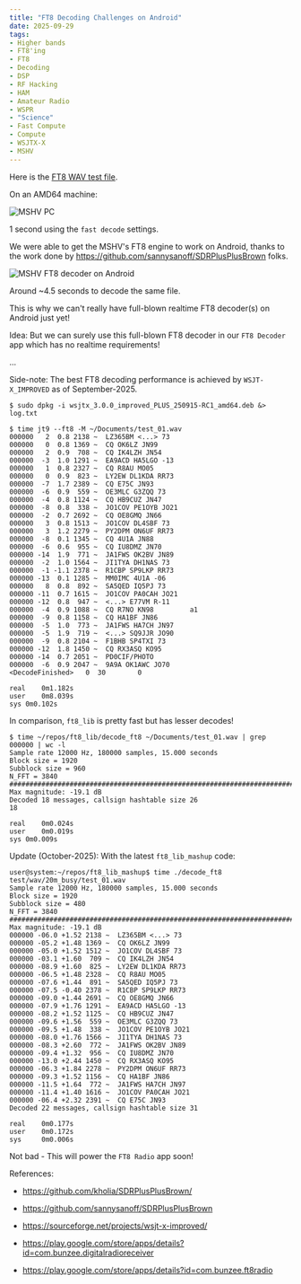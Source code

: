 ```yaml
---
title: "FT8 Decoding Challenges on Android"
date: 2025-09-29
tags:
- Higher bands
- FT8'ing
- FT8
- Decoding
- DSP
- RF Hacking
- HAM
- Amateur Radio
- WSPR
- "Science"
- Fast Compute
- Compute
- WSJTX-X
- MSHV
---
```


Here is the [FT8 WAV test file](https://github.com/kgoba/ft8_lib/blob/master/test/wav/20m_busy/test_01.wav).

On an AMD64 machine:

![MSHV PC](/images/MSHV-PC-1.png)

1 second using the `fast decode` settings.

We were able to get the MSHV's FT8 engine to work on Android, thanks to the work done by https://github.com/sannysanoff/SDRPlusPlusBrown folks.

![MSHV FT8 decoder on Android](/images/MSHV-Engine-Android-1.jpg)

Around ~4.5 seconds to decode the same file.

This is why we can't really have full-blown realtime FT8 decoder(s) on Android just yet!

Idea: But we can surely use this full-blown FT8 decoder in our `FT8 Decoder` app which has no realtime requirements!

...

Side-note: The best FT8 decoding performance is achieved by `WSJT-X_IMPROVED` as of September-2025.

```
$ sudo dpkg -i wsjtx_3.0.0_improved_PLUS_250915-RC1_amd64.deb &> log.txt

$ time jt9 --ft8 -M ~/Documents/test_01.wav
000000   2  0.8 2138 ~  LZ365BM <...> 73
000000   0  0.8 1369 ~  CQ OK6LZ JN99
000000   2  0.9  708 ~  CQ IK4LZH JN54
000000  -3  1.0 1291 ~  EA9ACD HA5LGO -13
000000   1  0.8 2327 ~  CQ R8AU MO05
000000   0  0.9  823 ~  LY2EW DL1KDA RR73
000000  -7  1.7 2389 ~  CQ E75C JN93
000000  -6  0.9  559 ~  OE3MLC G3ZQQ 73
000000  -4  0.8 1124 ~  CQ HB9CUZ JN47
000000  -8  0.8  338 ~  JO1COV PE1OYB JO21
000000  -2  0.7 2692 ~  CQ OE8GMQ JN66
000000   3  0.8 1513 ~  JO1COV DL4SBF 73
000000   3  1.2 2279 ~  PY2DPM ON6UF RR73
000000  -8  0.1 1345 ~  CQ 4U1A JN88
000000  -6  0.6  955 ~  CQ IU8DMZ JN70
000000 -14  1.9  771 ~  JA1FWS OK2BV JN89
000000  -2  1.0 1564 ~  JI1TYA DH1NAS 73
000000  -1 -1.1 2378 ~  R1CBP SP9LKP RR73
000000 -13  0.1 1285 ~  MM0IMC 4U1A -06
000000   8  0.8  892 ~  SA5QED IQ5PJ 73
000000 -11  0.7 1615 ~  JO1COV PA0CAH JO21
000000 -12  0.8  947 ~  <...> E77VM R-11
000000  -4  0.9 1088 ~  CQ R7NO KN98         a1
000000  -9  0.8 1158 ~  CQ HA1BF JN86
000000  -5  1.0  773 ~  JA1FWS HA7CH JN97
000000  -5  1.9  719 ~  <...> SQ9JJR JO90
000000  -9  0.8 2104 ~  F1BHB SP4TXI 73
000000 -12  1.8 1450 ~  CQ RX3ASQ KO95
000000 -14  0.7 2051 ~  PD0CIF/PHOTO
000000  -6  0.9 2047 ~  9A9A OK1AWC JO70
<DecodeFinished>   0  30        0

real	0m1.182s
user	0m8.039s
sys	0m0.102s
```

In comparison, `ft8_lib` is pretty fast but has lesser decodes!

```
$ time ~/repos/ft8_lib/decode_ft8 ~/Documents/test_01.wav | grep 000000 | wc -l
Sample rate 12000 Hz, 180000 samples, 15.000 seconds
Block size = 1920
Subblock size = 960
N_FFT = 3840
#############################################################################################
Max magnitude: -19.1 dB
Decoded 18 messages, callsign hashtable size 26
18

real	0m0.024s
user	0m0.019s
sys	0m0.009s
```

Update (October-2025): With the latest `ft8_lib_mashup` code:

```
user@system:~/repos/ft8_lib_mashup$ time ./decode_ft8 test/wav/20m_busy/test_01.wav
Sample rate 12000 Hz, 180000 samples, 15.000 seconds
Block size = 1920
Subblock size = 480
N_FFT = 3840
#############################################################################################
Max magnitude: -19.1 dB
000000 -06.0 +1.52 2138 ~  LZ365BM <...> 73
000000 -05.2 +1.48 1369 ~  CQ OK6LZ JN99
000000 -05.0 +1.52 1512 ~  JO1COV DL4SBF 73
000000 -03.1 +1.60  709 ~  CQ IK4LZH JN54
000000 -08.9 +1.60  825 ~  LY2EW DL1KDA RR73
000000 -06.5 +1.48 2328 ~  CQ R8AU MO05
000000 -07.6 +1.44  891 ~  SA5QED IQ5PJ 73
000000 -07.5 -0.40 2378 ~  R1CBP SP9LKP RR73
000000 -09.0 +1.44 2691 ~  CQ OE8GMQ JN66
000000 -07.9 +1.76 1291 ~  EA9ACD HA5LGO -13
000000 -08.2 +1.52 1125 ~  CQ HB9CUZ JN47
000000 -09.6 +1.56  559 ~  OE3MLC G3ZQQ 73
000000 -09.5 +1.48  338 ~  JO1COV PE1OYB JO21
000000 -08.0 +1.76 1566 ~  JI1TYA DH1NAS 73
000000 -08.3 +2.60  772 ~  JA1FWS OK2BV JN89
000000 -09.4 +1.32  956 ~  CQ IU8DMZ JN70
000000 -13.0 +2.44 1450 ~  CQ RX3ASQ KO95
000000 -06.3 +1.84 2278 ~  PY2DPM ON6UF RR73
000000 -09.3 +1.52 1156 ~  CQ HA1BF JN86
000000 -11.5 +1.64  772 ~  JA1FWS HA7CH JN97
000000 -11.4 +1.40 1616 ~  JO1COV PA0CAH JO21
000000 -06.4 +2.32 2391 ~  CQ E75C JN93
Decoded 22 messages, callsign hashtable size 31

real    0m0.177s
user    0m0.172s
sys     0m0.006s
```

Not bad - This will power the `FT8 Radio` app soon!

References:

- https://github.com/kholia/SDRPlusPlusBrown/

- https://github.com/sannysanoff/SDRPlusPlusBrown

- https://sourceforge.net/projects/wsjt-x-improved/

- https://play.google.com/store/apps/details?id=com.bunzee.digitalradioreceiver

- https://play.google.com/store/apps/details?id=com.bunzee.ft8radio
